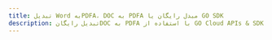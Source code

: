 ---title: تبدیل Word بهPDFA، DOC به PDFA مبدل رایگان یا GO SDKdescription: تبدیل رایگانDOC به PDFA با استفاده از GO Cloud APIs & SDK. همچنین اسناد Microsoft Word و OpenOffice را در Cloud ایجاد، ویرایش و رندر کنید.---
